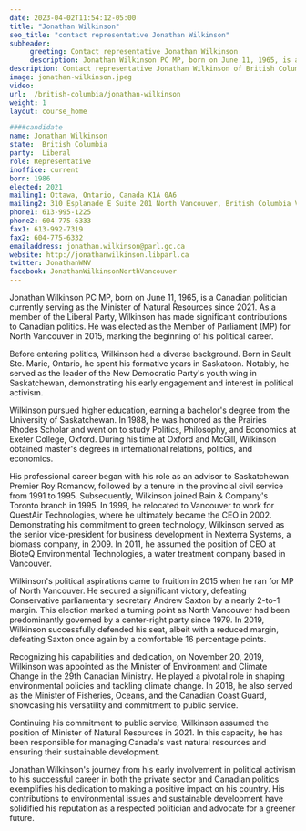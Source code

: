 ```yaml
---
date: 2023-04-02T11:54:12-05:00
title: "Jonathan Wilkinson"
seo_title: "contact representative Jonathan Wilkinson"
subheader:
     greeting: Contact representative Jonathan Wilkinson
     description: Jonathan Wilkinson PC MP, born on June 11, 1965, is a Canadian politician currently serving as the Minister of Natural Resources since 2021. As a member of the Liberal Party, Wilkinson has made significant contributions to Canadian politics. He was elected as the Member of Parliament (MP) for North Vancouver in 2015, marking the beginning of his political career.
description: Contact representative Jonathan Wilkinson of British Columbia. Contact information for Jonathan Wilkinson includes email address, phone number, and mailing address.
image: jonathan-wilkinson.jpeg
video:
url:  /british-columbia/jonathan-wilkinson
weight: 1
layout: course_home

####candidate
name: Jonathan Wilkinson
state:	British Columbia
party:	Liberal
role: Representative
inoffice: current
born: 1986
elected: 2021
mailing1: Ottawa, Ontario, Canada K1A 0A6
mailing2: 310 Esplanade E Suite 201 North Vancouver, British Columbia V7L 1A4
phone1: 613-995-1225
phone2: 604-775-6333
fax1: 613-992-7319
fax2: 604-775-6332
emailaddress: jonathan.wilkinson@parl.gc.ca
website: http://jonathanwilkinson.libparl.ca
twitter: JonathanWNV
facebook: JonathanWilkinsonNorthVancouver
---
```


Jonathan Wilkinson PC MP, born on June 11, 1965, is a Canadian politician currently serving as the Minister of Natural Resources since 2021. As a member of the Liberal Party, Wilkinson has made significant contributions to Canadian politics. He was elected as the Member of Parliament (MP) for North Vancouver in 2015, marking the beginning of his political career.

Before entering politics, Wilkinson had a diverse background. Born in Sault Ste. Marie, Ontario, he spent his formative years in Saskatoon. Notably, he served as the leader of the New Democratic Party's youth wing in Saskatchewan, demonstrating his early engagement and interest in political activism.

Wilkinson pursued higher education, earning a bachelor's degree from the University of Saskatchewan. In 1988, he was honored as the Prairies Rhodes Scholar and went on to study Politics, Philosophy, and Economics at Exeter College, Oxford. During his time at Oxford and McGill, Wilkinson obtained master's degrees in international relations, politics, and economics.

His professional career began with his role as an advisor to Saskatchewan Premier Roy Romanow, followed by a tenure in the provincial civil service from 1991 to 1995. Subsequently, Wilkinson joined Bain & Company's Toronto branch in 1995. In 1999, he relocated to Vancouver to work for QuestAir Technologies, where he ultimately became the CEO in 2002. Demonstrating his commitment to green technology, Wilkinson served as the senior vice-president for business development in Nexterra Systems, a biomass company, in 2009. In 2011, he assumed the position of CEO at BioteQ Environmental Technologies, a water treatment company based in Vancouver.

Wilkinson's political aspirations came to fruition in 2015 when he ran for MP of North Vancouver. He secured a significant victory, defeating Conservative parliamentary secretary Andrew Saxton by a nearly 2-to-1 margin. This election marked a turning point as North Vancouver had been predominantly governed by a center-right party since 1979. In 2019, Wilkinson successfully defended his seat, albeit with a reduced margin, defeating Saxton once again by a comfortable 16 percentage points.

Recognizing his capabilities and dedication, on November 20, 2019, Wilkinson was appointed as the Minister of Environment and Climate Change in the 29th Canadian Ministry. He played a pivotal role in shaping environmental policies and tackling climate change. In 2018, he also served as the Minister of Fisheries, Oceans, and the Canadian Coast Guard, showcasing his versatility and commitment to public service.

Continuing his commitment to public service, Wilkinson assumed the position of Minister of Natural Resources in 2021. In this capacity, he has been responsible for managing Canada's vast natural resources and ensuring their sustainable development.

Jonathan Wilkinson's journey from his early involvement in political activism to his successful career in both the private sector and Canadian politics exemplifies his dedication to making a positive impact on his country. His contributions to environmental issues and sustainable development have solidified his reputation as a respected politician and advocate for a greener future.
